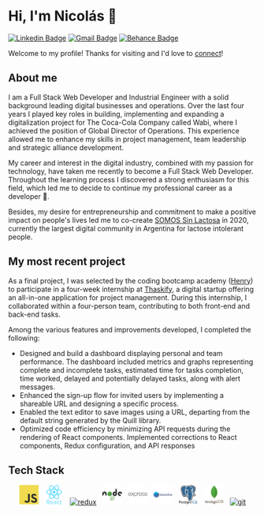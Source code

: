 # Hi, I'm Nicolás 👋
[![Linkedin Badge](https://img.shields.io/badge/-LinkedIn-blue?style=flat&logo=Linkedin&logoColor=white&link=https://www.linkedin.com/in/nicolaskw/)](https://www.linkedin.com/in/nicolaskw/)
[![Gmail Badge](https://img.shields.io/badge/-Mail-c14438?style=flat&logo=Gmail&logoColor=white&link=mailto:nicolasm.kw@gmail.com)](mailto:nicolasm.kw@gmail.com)
[![Behance Badge](https://img.shields.io/badge/-Behance-0077ff?style=flat&logo=Behance&logoColor=white&link=https://www.behance.net/nicolask/)](https://www.behance.net/nicolaskw/)

Welcome to my profile! Thanks for visiting and I'd love to [connect](https://www.linkedin.com/in/nicolaskw/)!

## About me
I am a Full Stack Web Developer and Industrial Engineer with a solid background leading digital businesses and operations. Over the last four years I played key roles in building, implementing and expanding a digitalization project for The Coca-Cola Company called Wabi, where I achieved the position of Global Director of Operations. This experience allowed me to enhance my skills in project management, team leadership and strategic alliance development.

My career and interest in the digital industry, combined with my passion for technology, have taken me recently to become a Full Stack Web Developer. Throughout the learning process I discovered a strong enthusiasm for this field, which led me to decide to continue my professional career as a developer 🚀.

Besides, my desire for entrepreneurship and commitment to make a positive impact on people's lives led me to co-create [SOMOS Sin Lactosa](https://instagram.com/somossinlactosa.ar) in 2020, currently the largest digital community in Argentina for lactose intolerant people.

## My most recent project
As a final project, I was selected by the coding bootcamp academy ([Henry](https://www.soyhenry.com/)) to participate in a four-week internship at [Thaskify](https://thaskify.com/), a digital startup offering an all-in-one application for project management. During this internship, I collaborated within a four-person team, contributing to both front-end and back-end tasks. 

Among the various features and improvements developed, I completed the following:
- Designed and build a dashboard displaying personal and team performance. The dashboard included metrics and graphs representing complete and incomplete tasks, estimated time for tasks completion, time worked, delayed and potentially delayed tasks, along with alert messages.
- Enhanced the sign-up flow for invited users by implementing a shareable URL and designing a specific process.
- Enabled the text editor to save images using a URL, departing from the default string generated by the Quill library.
- Optimized code efficiency by minimizing API requests during the rendering of React components. Implemented corrections to React components, Redux configuration, and API responses

## Tech Stack
<p align="center"> 
  <a href="https://developer.mozilla.org/en-US/docs/Web/JavaScript" target="_blank"> <img src="https://raw.githubusercontent.com/devicons/devicon/master/icons/javascript/javascript-original.svg" alt="javascript" width="40" height="40"/></a>
  <span>&nbsp;</span>
  <a href="https://reactjs.org/" target="_blank"> <img src="https://raw.githubusercontent.com/devicons/devicon/master/icons/react/react-original-wordmark.svg" alt="react" width="40" height="40"/></a> 
  <span>&nbsp;</span>
  <a href="https://redux.js.org/" target="_blank"> <img src="https://miro.medium.com/v2/resize:fit:500/1*tOI6UC5EaS2fPItCesI-AQ.png" alt="redux" width="40" height="40"/></a> 
  <span>&nbsp;</span>
  <a href="https://nodejs.org" target="_blank"> <img src="https://raw.githubusercontent.com/devicons/devicon/master/icons/nodejs/nodejs-original-wordmark.svg" alt="nodejs" width="40" height="40"/></a> 
  <span>&nbsp;</span>
  <a href="https://expressjs.com" target="_blank"> <img src="https://raw.githubusercontent.com/devicons/devicon/master/icons/express/express-original-wordmark.svg" alt="express" width="40" height="40"/></a> 
  <span>&nbsp;</span>
  <a href="https://sequelize.org/" target="_blank"> <img src="https://raw.githubusercontent.com/devicons/devicon/master/icons/sequelize/sequelize-original-wordmark.svg" alt="sequelize" width="40" height="40"/></a> 
  <span>&nbsp;</span>
  <a href="https://www.postgresql.org" target="_blank"> <img src="https://raw.githubusercontent.com/devicons/devicon/master/icons/postgresql/postgresql-original-wordmark.svg" alt="postgresql" width="40" height="40"/></a>  
  <span>&nbsp;</span>
  <a href="https://www.mongodb.com/" target="_blank"> <img src="https://raw.githubusercontent.com/devicons/devicon/master/icons/mongodb/mongodb-original-wordmark.svg" alt="mongodb" width="40" height="40"/></a> 
  <span>&nbsp;</span>
  <a href="https://git-scm.com/" target="_blank"> <img src="https://www.vectorlogo.zone/logos/git-scm/git-scm-icon.svg" alt="git" width="40" height="40"/></a> 
</p>
